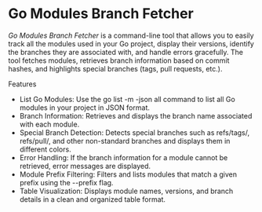 # Go Modules Branch Fetcher
*Go Modules Branch Fetcher* is a command-line tool that allows you to easily track all the modules used in your Go project, display their versions, identify the branches they are associated with, and handle errors gracefully. The tool fetches modules, retrieves branch information based on commit hashes, and highlights special branches (tags, pull requests, etc.).

Features
- List Go Modules: Use the go list -m -json all command to list all Go modules in your project in JSON format.
- Branch Information: Retrieves and displays the branch name associated with each module.
- Special Branch Detection: Detects special branches such as refs/tags/, refs/pull/, and other non-standard branches and displays them in different colors.
- Error Handling: If the branch information for a module cannot be retrieved, error messages are displayed.
- Module Prefix Filtering: Filters and lists modules that match a given prefix using the --prefix flag.
- Table Visualization: Displays module names, versions, and branch details in a clean and organized table format.
